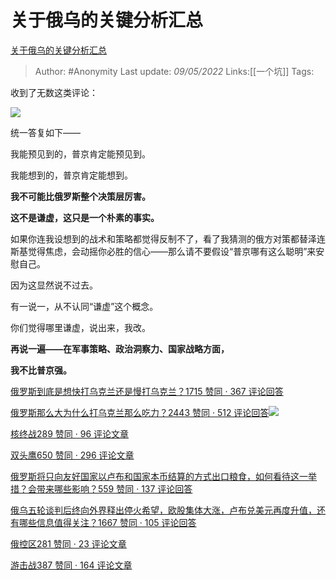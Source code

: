# 关于俄乌的关键分析汇总
[关于俄乌的关键分析汇总](https://zhuanlan.zhihu.com/p/496149748)

> Author: #Anonymity
> Last update: *09/05/2022*
> Links:[[一个坑]]
> Tags:

收到了无数这类评论：

![](https://pic3.zhimg.com/v2-d01eee7c7400240535ec318a21ac1306_b.jpg)

统一答复如下——

我能预见到的，普京肯定能预见到。

我能想到的，普京肯定能想到。

**我不可能比俄罗斯整个决策层厉害。**

**这不是谦虚，这只是一个朴素的事实。**

如果你连我设想到的战术和策略都觉得反制不了，看了我猜测的俄方对策都替泽连斯基觉得焦虑，会动摇你必胜的信心——那么请不要假设“普京哪有这么聪明”来安慰自己。

因为这显然说不过去。

有一说一，从不认同“谦虚”这个概念。

你们觉得哪里谦虚，说出来，我改。

**再说一遍——在军事策略、政治洞察力、国家战略方面，**

**我不比普京强。**

[俄罗斯到底是想快打乌克兰还是慢打乌克兰？1715 赞同 · 367 评论回答](https://www.zhihu.com/question/522469201/answer/2400755721)

[俄罗斯那么大为什么打乌克兰那么吃力？2443 赞同 · 512 评论回答![](https://pic4.zhimg.com/v2-b24dc509e6910f8310b44848ab6f975b_120x160.jpg)](https://www.zhihu.com/question/519066714/answer/2426127720)

[核终战289 赞同 · 96 评论文章](https://zhuanlan.zhihu.com/p/484578437)

[双头鹰650 赞同 · 296 评论文章](https://zhuanlan.zhihu.com/p/488423249)

[俄罗斯将只向友好国家以卢布和国家本币结算的方式出口粮食，如何看待这一举措？会带来哪些影响？559 赞同 · 137 评论回答](https://www.zhihu.com/question/525408564/answer/2420654049)

[俄乌五轮谈判后终向外界释出停火希望，欧股集体大涨，卢布兑美元再度升值，还有哪些信息值得关注？1667 赞同 · 105 评论回答](https://www.zhihu.com/question/524948826/answer/2414690445)

[俄控区281 赞同 · 23 评论文章](https://zhuanlan.zhihu.com/p/489524293)

[游击战387 赞同 · 164 评论文章](https://zhuanlan.zhihu.com/p/489425581)

